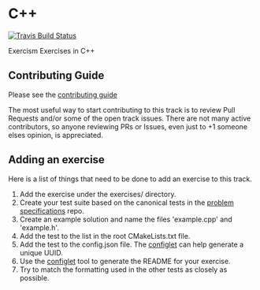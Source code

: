 # C++

[![Travis Build Status](https://api.travis-ci.org/exercism/cpp.svg?branch=master)](https://travis-ci.org/exercism/cpp)

Exercism Exercises in C++

## Contributing Guide

Please see the [contributing guide](https://github.com/exercism/docs/blob/master/contributing-to-language-tracks/README.md)

The most useful way to start contributing to this track is to review Pull Requests and/or some of the open track issues.
There are not many active contributors, so anyone reviewing PRs or Issues, even just to +1 someone elses opinion, is appreciated.

## Adding an exercise

Here is a list of things that need to be done to add an exercise to this track.

1. Add the exercise under the exercises/ directory.
2. Create your test suite based on the canonical tests in the [problem specifications](https://github.com/exercism/problem-specifications) repo.
3. Create an example solution and name the files 'example.cpp' and 'example.h'.
4. Add the test to the list in the root CMakeLists.txt file.
5. Add the test to the config.json file. The [configlet](https://github.com/exercism/configlet) can help generate a unique UUID.
6. Use the [configlet](https://github.com/exercism/configlet) tool to generate the README for your exercise.
7. Try to match the formatting used in the other tests as closely as possible.

